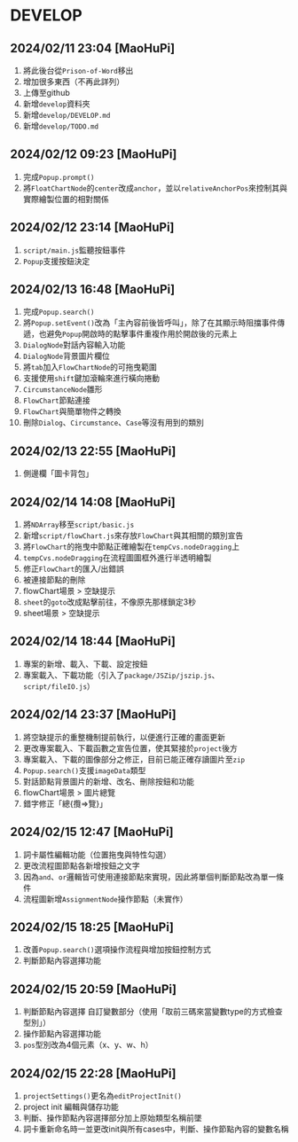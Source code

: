 # DEVELOP

## 2024/02/11 23:04 [MaoHuPi]

1. 將此後台從`Prison-of-Word`移出
2. 增加很多東西（不再此詳列）
3. 上傳至github
4. 新增`develop`資料夾
5. 新增`develop/DEVELOP.md`
6. 新增`develop/TODO.md`

## 2024/02/12 09:23 [MaoHuPi]

1. 完成`Popup.prompt()`
2. 將`FloatChartNode`的`center`改成`anchor`，並以`relativeAnchorPos`來控制其與實際繪製位置的相對關係

## 2024/02/12 23:14 [MaoHuPi]

1. `script/main.js`監聽按鈕事件
2. `Popup`支援按鈕決定

## 2024/02/13 16:48 [MaoHuPi]

1. 完成`Popup.search()`
2. 將`Popup.setEvent()`改為「主內容前後皆呼叫」，除了在其顯示時阻擋事件傳遞，也避免`Popup`開啟時的點擊事件重複作用於開啟後的元素上
3. `DialogNode`對話內容輸入功能
4. `DialogNode`背景圖片欄位
5. 將`tab`加入`FlowChartNode`的可拖曳範圍
6. 支援使用`shift`鍵加滾輪來進行橫向捲動
7. `CircumstanceNode`雛形
8. `FlowChart`節點連接
9. `FlowChart`與簡單物件之轉換
10. 刪除`Dialog`、`Circumstance`、`Case`等沒有用到的類別

## 2024/02/13 22:55 [MaoHuPi]

1. 側邊欄「圖卡背包」

## 2024/02/14 14:08 [MaoHuPi]

1. 將`NDArray`移至`script/basic.js`
2. 新增`script/flowChart.js`來存放`FlowChart`與其相關的類別宣告
3. 將`FlowChart`的拖曳中節點正確繪製在`tempCvs.nodeDragging`上
4. `tempCvs.nodeDragging`在流程圖圖框外進行半透明繪製
5. 修正`FlowChart`的匯入/出錯誤
6. 被連接節點的刪除
7. flowChart場景 > 空缺提示
8. `sheet`的`goto`改成點擊前往，不像原先那樣鎖定3秒
9. sheet場景 > 空缺提示

## 2024/02/14 18:44 [MaoHuPi]

1. 專案的新增、載入、下載、設定按鈕
2. 專案載入、下載功能（引入了`package/JSZip/jszip.js`、`script/fileIO.js`）

## 2024/02/14 23:37 [MaoHuPi]

1. 將空缺提示的重整機制提前執行，以便進行正確的畫面更新
2. 更改專案載入、下載函數之宣告位置，使其緊接於`project`後方
3. 專案載入、下載的圖像部分之修正，目前已能正確存讀圖片至`zip`
4. `Popup.search()`支援`imageData`類型
5. 對話節點背景圖片的新增、改名、刪除按鈕和功能
6. flowChart場景 > 圖片總覽
7. 錯字修正「總{攬=>覽}」

## 2024/02/15 12:47 [MaoHuPi]

1. 詞卡屬性編輯功能（位置拖曳與特性勾選）
2. 更改流程圖節點各新增按鈕之文字
3. 因為`and`、`or`邏輯皆可使用連接節點來實現，因此將單個判斷節點改為單一條件
3. 流程圖新增`AssignmentNode`操作節點（未實作）

## 2024/02/15 18:25 [MaoHuPi]

1. 改善`Popup.search()`選項操作流程與增加按鈕控制方式
2. 判斷節點內容選擇功能

## 2024/02/15 20:59 [MaoHuPi]

1. 判斷節點內容選擇 自訂變數部分（使用「取前三碼來當變數type的方式檢查型別」）
2. 操作節點內容選擇功能
3. `pos`型別改為4個元素（x、y、w、h）

## 2024/02/15 22:28 [MaoHuPi]

1. `projectSettings()`更名為`editProjectInit()`
2. project init 編輯與儲存功能
3. 判斷、操作節點內容選擇部分加上原始類型名稱前墜
4. 詞卡重新命名時一並更改init與所有cases中，判斷、操作節點內容的變數名稱